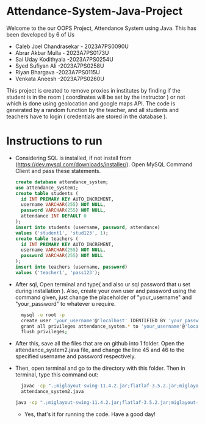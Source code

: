 # Attendance-System-Java-Project
Welcome to the our OOPS Project, Attendance System using Java. This has been developed by 6 of Us
* Caleb Joel Chandrasekar - 2023A7PS0090U
* Abrar Akbar Mulla - 2023A7PS0173U
* Sai Uday Kodithyala -2023A7PS0254U
* Syed Sufiyan Ali -2023A7PS0258U
* Riyan Bhargava -2023A7PS0115U
* Venkata Aneesh -2023A7PS0260U

This project is created to remove proxies in institutes by finding if the student is in the room ( coordinates will be set by the instructor ) or not which is done using geolocation and google maps API. The code is generated by a random function by the teacher, and all students and teachers have to login ( credentials are stored in the database ). 

# Instructions to run
* Considering SQL is installed, if not install from (https://dev.mysql.com/downloads/installer/). Open MySQL Command Client and pass these statements.
  ``` sql
  create database attendance_system;
  use attendance_system1;
  create table students (
    id INT PRIMARY KEY AUTO_INCREMENT,
    username VARCHAR(255) NOT NULL,
    password VARCHAR(255) NOT NULL,
    attendance INT DEFAULT 0
  );
  insert into students (username, password, attendance)
  values ('student1', 'stud123', 1);
  create table teachers (
    id INT PRIMARY KEY AUTO_INCREMENT,
    username VARCHAR(255) NOT NULL,
    password VARCHAR(255) NOT NULL
  );
  insert into teachers (username, password)
  values ('teacher1', 'pass123');

* After sql, Open terminal and type( and also ur sql password that u set during installation ). Also, create your own user and password using the command given, just change the placeholder of "your_username" and "your_password" to whatever u require.
  ```bash
    mysql -u root -p
    create user 'your_username'@'localhost' IDENTIFIED BY 'your_password';
    grant all privileges attendance_system.* to 'your_username'@'localhost';
    flush privileges;
  ```

* After this, save all the files that are on github into 1 folder. Open the attendance_system2.java file, and change the line 45 and 46 to the specified username and password respectively.
* Then, open terminal and go to the directory with this folder. Then in terminal, type this command out:
  ```bash
    javac -cp ".;miglayout-swing-11.4.2.jar;flatlaf-3.5.2.jar;miglayout-core-11.4.2.jar;mysql-connector-j-9.1.0.jar;json-20240303.jar;flatlaf-extras-3.5.2.jar;flatlaf-fonts-roboto-2.137.jar;" 
    attendance_system2.java
  ```
  ```bash
  java -cp ".;miglayout-swing-11.4.2.jar;flatlaf-3.5.2.jar;miglayout-core-11.4.2.jar;mysql-connector-j-9.1.0.jar;json-20240303.jar;flatlaf-extras-3.5.2.jar;flatlaf-fonts-roboto-2.137.jar;" attendance_system2
  ```
  * Yes, that's it for running the code. Have a good day!
  
    
